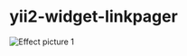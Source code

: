 # yii2-widget-linkpager
![Effect picture 1](https://raw.githubusercontent.com/chochoto/yii2-widget-linkpager/master/doc/Screenshot-2017-11-27.png "Effect picture 1")  
